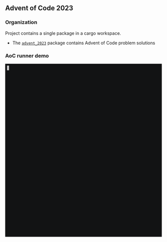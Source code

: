 ## Advent of Code 2023

### Organization

Project contains a single package in a cargo workspace.
- The [`advent_2023`](/advent_2023) package contains Advent of Code problem solutions

### AoC runner demo
<img src="https://github.com/PartyLich/advent_2018/blob/71b7eaba8b925fbe4bd7ba3e78fca8d2d136ef32/demo_72.gif" alt="A demo execution of the solution runner" title="A demo execution of the solution runner">
